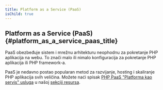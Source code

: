 ```yaml
---
title: Platform as a Service (PaaS)
isChild: true
---
```


## Platform as a Service (PaaS)  {#platform_as_a_service_paas_title}

PaaS obezbeđuje sistem i mrežnu arhitekturu neophodnu za pokretanje PHP aplikacija na webu. To znači malo ili nimalo
konfiguracija za pokretanje PHP aplikacija ili PHP framework-a.

PaaS je nedavno postao popularan metod za razvijaǌe, hosting i skaliranje PHP aplikacija svih veličina. Možete naći
spisak [PHP PaaS "Platforma kao servis" usluga](#php_paas_providers) u našoj [sekciji resursa](#resources).  